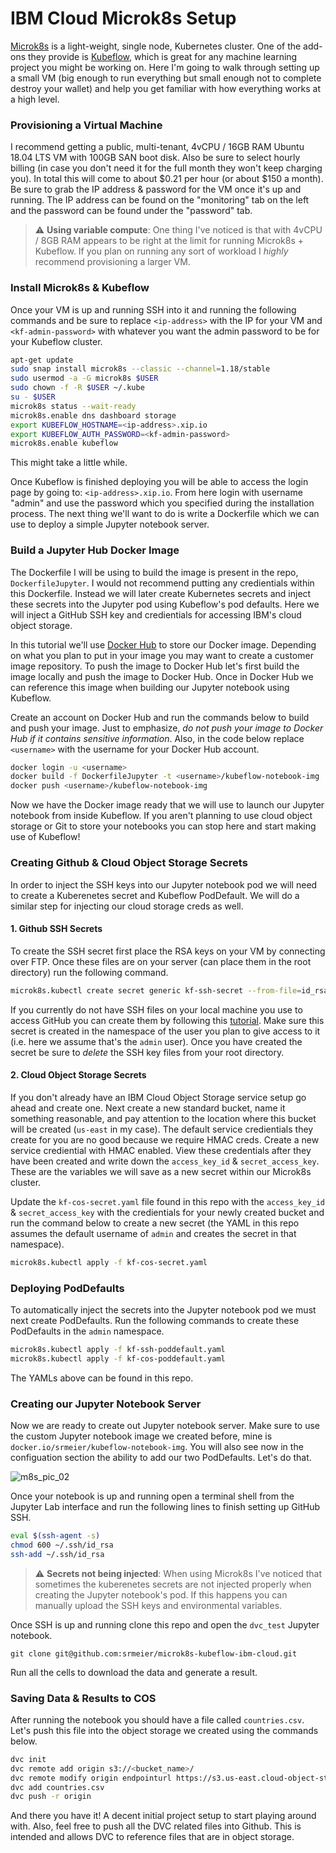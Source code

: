# IBM Cloud Microk8s Setup

[Microk8s](https://microk8s.io/) is a light-weight, single node, Kubernetes cluster. One of the add-ons they provide is [Kubeflow](https://www.kubeflow.org/), which is great for any machine learning project you might be working on. Here I'm going to walk through setting up a small VM (big enough to run everything but small enough not to complete destroy your wallet) and help you get familiar with how everything works at a high level.

### Provisioning a Virtual Machine

I recommend getting a public, multi-tenant, 4vCPU / 16GB RAM Ubuntu 18.04 LTS VM with 100GB SAN boot disk. Also be sure to select hourly billing (in case you don't need it for the full month they won't keep charging you). In total this will come to about $0.21 per hour (or about $150 a month). Be sure to grab the IP address & password for the VM once it's up and running. The IP address can be found on the "monitoring" tab on the left and the password can be found under the "password" tab.

> :warning: **Using variable compute**: One thing I've noticed is that with 4vCPU / 8GB RAM appears to be right at the limit for running Microk8s + Kubeflow. If you plan on running any sort of workload I _highly_ recommend provisioning a larger VM.

### Install Microk8s & Kubeflow

Once your VM is up and running SSH into it and running the following commands and be sure to replace `<ip-address>` with the IP for your VM and `<kf-admin-password>` with whatever you want the admin password to be for your Kubeflow cluster.

```sh
apt-get update
sudo snap install microk8s --classic --channel=1.18/stable
sudo usermod -a -G microk8s $USER
sudo chown -f -R $USER ~/.kube
su - $USER
microk8s status --wait-ready
microk8s.enable dns dashboard storage
export KUBEFLOW_HOSTNAME=<ip-address>.xip.io
export KUBEFLOW_AUTH_PASSWORD=<kf-admin-password>
microk8s.enable kubeflow
```

This might take a little while.

Once Kubeflow is finished deploying you will be able to access the login page by going to: `<ip-address>.xip.io`. From here login with username "admin" and use the password which you specified during the installation process. The next thing we'll want to do is write a Dockerfile which we can use to deploy a simple Jupyter notebook server.

### Build a Jupyter Hub Docker Image

The Dockerfile I will be using to build the image is present in the repo, `DockerfileJupyter`. I would not recommend putting any credientials within this Dockerfile. Instead we will later create Kubernetes secrets and inject these secrets into the Jupyter pod using Kubeflow's pod defaults. Here we will inject a GitHub SSH key and credientials for accessing IBM's cloud object storage.

In this tutorial we'll use [Docker Hub](https://hub.docker.com/) to store our Docker image. Depending on what you plan to put in your image you may want to create a customer image repository. To push the image to Docker Hub let's first build the image locally and push the image to Docker Hub. Once in Docker Hub we can reference this image when building our Jupyter notebook using Kubeflow.

Create an account on Docker Hub and run the commands below to build and push your image. Just to emphasize, _do not push your image to Docker Hub if it contains sensitive information_. Also, in the code below replace `<username>` with the username for your Docker Hub account.

```sh
docker login -u <username>
docker build -f DockerfileJupyter -t <username>/kubeflow-notebook-img
docker push <username>/kubeflow-notebook-img
```

Now we have the Docker image ready that we will use to launch our Jupyter notebook from inside Kubeflow. If you aren't planning to use cloud object storage or Git to store your notebooks you can stop here and start making use of Kubeflow!

### Creating Github & Cloud Object Storage Secrets

In order to inject the SSH keys into our Jupyter notebook pod we will need to create a Kuberenetes secret and Kubeflow PodDefault. We will do a similar step for injecting our cloud storage creds as well.

#### 1. Github SSH Secrets

To create the SSH secret first place the RSA keys on your VM by connecting over FTP. Once these files are on your server (can place them in the root directory) run the following command.

```sh
microk8s.kubectl create secret generic kf-ssh-secret --from-file=id_rsa=/root/id_rsa --from-file=id_rsa.pub=/root/id_rsa.pub --from-file=known_hosts=/root/known_hosts -n admin
```

If you currently do not have SSH files on your local machine you use to access GitHub you can create them by following this [tutorial](https://help.github.com/en/github/authenticating-to-github/connecting-to-github-with-ssh). Make sure this secret is created in the namespace of the user you plan to give access to it (i.e. here we assume that's the `admin` user). Once you have created the secret be sure to _delete_ the SSH key files from your root directory.

#### 2. Cloud Object Storage Secrets

If you don't already have an IBM Cloud Object Storage service setup go ahead and create one. Next create a new standard bucket, name it something reasonable, and pay attention to the location where this bucket will be created (`us-east` in my case). The default service credientials they create for you are no good because we require HMAC creds. Create a new service crediential with HMAC enabled. View these credentials after they have been created and write down the `access_key_id` & `secret_access_key`. These are the variables we will save as a new secret within our Microk8s cluster.

Update the `kf-cos-secret.yaml` file found in this repo with the `access_key_id` & `secret_access_key` with the credientials for your newly created bucket and run the command below to create a new secret (the YAML in this repo assumes the default username of `admin` and creates the secret in that namespace).

```sh
microk8s.kubectl apply -f kf-cos-secret.yaml
```

### Deploying PodDefaults

To automatically inject the secrets into the Jupyter notebook pod we must next create PodDefaults. Run the following commands to create these PodDefaults in the `admin` namespace.

```sh
microk8s.kubectl apply -f kf-ssh-poddefault.yaml
microk8s.kubectl apply -f kf-cos-poddefault.yaml
```

The YAMLs above can be found in this repo.

### Creating our Jupyter Notebook Server

Now we are ready to create out Jupyter notebook server. Make sure to use the custom Jupyter notebook image we created before, mine is `docker.io/srmeier/kubeflow-notebook-img`. You will also see now in the configuation section the ability to add our two PodDefaults. Let's do that.

![m8s_pic_02](https://stephenmeiernet.files.wordpress.com/2020/05/m8s_pic_02.png)

Once your notebook is up and running open a terminal shell from the Jupyter Lab interface and run the following lines to finish setting up GitHub SSH.

```sh
eval $(ssh-agent -s)
chmod 600 ~/.ssh/id_rsa
ssh-add ~/.ssh/id_rsa
```

> :warning: **Secrets not being injected**: When using Microk8s I've noticed that sometimes the kuberenetes secrets are not injected properly when creating the Jupyter notebook's pod. If this happens you can manually upload the SSH keys and environmental variables.

Once SSH is up and running clone this repo and open the `dvc_test` Jupyter notebook.

```sd
git clone git@github.com:srmeier/microk8s-kubeflow-ibm-cloud.git
```
 Run all the cells to download the data and generate a result.
 
 ### Saving Data & Results to COS
 
 After running the notebook you should have a file called `countries.csv`. Let's push this file into the object storage we created using the commands below.
 
```sh
dvc init
dvc remote add origin s3://<bucket_name>/
dvc remote modify origin endpointurl https://s3.us-east.cloud-object-storage.appdomain.cloud
dvc add countries.csv
dvc push -r origin
```

And there you have it! A decent initial project setup to start playing around with. Also, feel free to push all the DVC related files into Github. This is intended and allows DVC to reference files that are in object storage.
